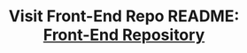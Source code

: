 <h1 align='center'>Visit Front-End Repo README: <a href='https://github.com/ProfoundlyParker/SmartBrain--front-end'>Front-End Repository</a></h1>
